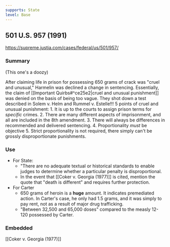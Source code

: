 ```yaml
---
supports: State
level: Base
---
```

## 501 U.S. 957 (1991)

https://supreme.justia.com/cases/federal/us/501/957/

### Summary
(This one's a doozy)

After claiming life in prison for possessing 650 grams of crack was "cruel and unusual," Harmelin was declined a change in sentencing.
Essentially, the claim of [[Important Quirbs#^ce25e2|cruel and unusual punishment]] was denied on the basis of being too vague.
	They shot down a test described in Solem v. Helm and Rummel v. Estelle!!!
5 points of cruel and unusual punishment:
	1. It is up to the courts to assign prison terms for *specific* crimes.
	2. There are many different aspects of imprisonment, and all are included in the 8th amendment.
	3. There will always be differences in recommended and delivered sentencing.
	4. Proportionality *must* be objective
	5. Strict proportionality is not required, there simply can't be grossly disproportionate punishments.


### Use

* For State:
	* "There are no adequate textual or historical standards to enable judges to determine whether a particular penalty is disproportional.
	* In the event that [[Coker v. Georgia (1977)]] is cited, mention the quote that "death is different" and requires further protection.
* For Carter
	* 650 grams of heroin is a **huge** amount. It indicates premediated action. In Carter's case, he only had 1.5 grams, and it was simply to pay rent, not as a result of major drug trafficking.
	* "Between 32,500 and 65,000 doses" compared to the measly 12-120 possessed by Carter.

### Embedded

[[Coker v. Georgia (1977)]]